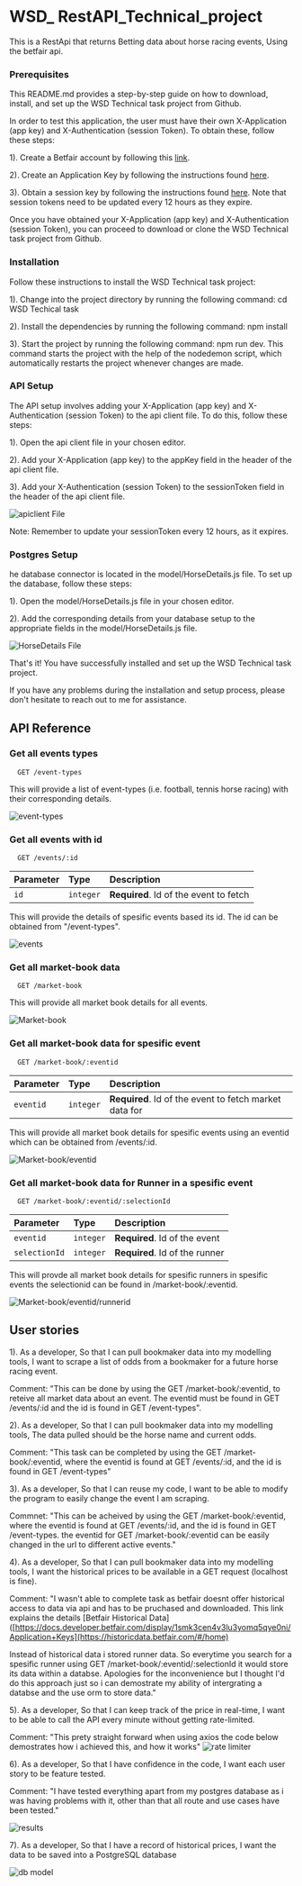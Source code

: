 
# WSD_ RestAPI_Technical_project

This is a RestApi that returns Betting data about horse racing events, Using the betfair api.



### Prerequisites
This README.md provides a step-by-step guide on how to download, install, and set up the WSD Technical task project from Github.

In order to test this application, the user must have their own X-Application (app key) and X-Authentication (session Token). To obtain these, follow these steps:

1). Create a Betfair account by following this [link](https://register.betfair.com/account/registration).

2). Create an Application Key by following the instructions found [here](https://docs.developer.betfair.com/display/1smk3cen4v3lu3yomq5qye0ni/Application+Keys).

3). Obtain a session key by following the instructions found [here](https://developer.betfair.com/exchange-api/accounts-api-demo/). Note that session tokens need to be updated every 12 hours as they expire.

Once you have obtained your X-Application (app key) and X-Authentication (session Token), you can proceed to download or clone the WSD Technical task project from Github.

### Installation

Follow these instructions to install the WSD Technical task project:


1). Change into the project directory by running the following command: cd WSD Techical task

2). Install the dependencies by running the following command: npm install

3). Start the project by running the following command: npm run dev. This command starts the project with the help of the nodedemon script, which automatically restarts the project whenever changes are made.

### API Setup

The API setup involves adding your X-Application (app key) and X-Authentication (session Token) to the api client file. To do this, follow these steps:

1). Open the api client file in your chosen editor.

2). Add your X-Application (app key) to the appKey field in the header of the api client file.

3). Add your X-Authentication (session Token) to the sessionToken field in the header of the api client file.


![apiclient File](https://github.com/JosephBatchelor/WSD_Technical_Test/blob/main/RDME_Images/apiclient.png)

Note: Remember to update your sessionToken every 12 hours, as it expires.



### Postgres Setup

he database connector is located in the model/HorseDetails.js file. To set up the database, follow these steps:

1). Open the model/HorseDetails.js file in your chosen editor.

2). Add the corresponding details from your database setup to the appropriate fields in the model/HorseDetails.js file.

![HorseDetails File](https://github.com/JosephBatchelor/WSD_Technical_Test/blob/main/RDME_Images/db%20setup.png)

That's it! You have successfully installed and set up the WSD Technical task project.

If you have any problems during the installation and setup process, please don't hesitate to reach out to me for assistance.
## API Reference


### Get all events types

```http
  GET /event-types
```
This will provide a list of event-types (i.e. football, tennis horse racing) with their corresponding details.

![event-types](https://github.com/JosephBatchelor/WSD_Technical_Test/blob/main/RDME_Images/event-types.png)



### Get all events with id

```http
  GET /events/:id
```

| Parameter | Type     | Description                       |
| :-------- | :------- | :-------------------------------- |
| `id`      | `integer` | **Required**. Id of the event to fetch |

This will provide the details of spesific events based its id. The id can be obtained from "/event-types".

![events](https://github.com/JosephBatchelor/WSD_Technical_Test/blob/main/RDME_Images/events.png)

### Get all market-book data

```http
  GET /market-book
```
This will provide all market book details for all events.

![Market-book](https://github.com/JosephBatchelor/WSD_Technical_Test/blob/main/RDME_Images/market-book.png)




### Get all market-book data for spesific event

```http
  GET /market-book/:eventid
```

| Parameter | Type     | Description                       |
| :-------- | :------- | :-------------------------------- |
| `eventid`      | `integer` | **Required**. Id of the event to fetch market data for |

This will provide all market book details for spesific events using an eventid which can be obtained from /events/:id.

![Market-book/eventid](https://github.com/JosephBatchelor/WSD_Technical_Test/blob/main/RDME_Images/market-book_event.png)



### Get all market-book data for Runner in a spesific event

```http
  GET /market-book/:eventid/:selectionId
```

| Parameter | Type     | Description                       |
| :-------- | :------- | :-------------------------------- |
| `eventid`      | `integer` | **Required**. Id of the event  |
| `selectionId`      | `integer` | **Required**. Id of the runner   |


This will provde all market book details for spesific runners in spesific events the selectionid can be found in /market-book/:eventid. 

![Market-book/eventid/runnerid](https://github.com/JosephBatchelor/WSD_Technical_Test/blob/main/RDME_Images/market-book_event_runner.png)








## User stories 

1).
As a developer, 
So that I can pull bookmaker data into my modelling tools, 
I want to scrape a list of odds from a bookmaker for a future horse racing event.

Comment: "This can be done by using the  GET /market-book/:eventid, to reteive all market data about an event. The eventid must be found in GET /events/:id and the id is found in GET /event-types".



2).
As a developer, 
So that I can pull bookmaker data into my modelling tools, 
The data pulled should be the horse name and current odds. 

Comment: "This task can be completed by using the GET /market-book/:eventid, where the eventid is found at GET /events/:id, and the id is found in GET /event-types"



3).
As a developer, 
So that I can reuse my code, 
I want to be able to modify the program to easily change the event I am scraping. 

Commnet: "This can be acheived by using the  GET /market-book/:eventid, where the eventid is found at GET /events/:id, and the id is found in GET /event-types. the eventid for GET /market-book/:eventid can be easily changed in the url to different active events."



4).
As a developer, 
So that I can pull bookmaker data into my modelling tools, 
I want the historical prices to be available in a GET request (localhost is fine).

Comment: "I wasn't able to complete task as betfair doesnt offer historical access to data via api and has to be pruchased and downloaded. This link explains the details [Betfair Historical Data]([https://docs.developer.betfair.com/display/1smk3cen4v3lu3yomq5qye0ni/Application+Keys](https://historicdata.betfair.com/#/home)


Instead of historical data i stored runner data. So everytime you search for a spesific runner using GET /market-book/:eventid/:selectionId it would store its data within a databse. Apologies for the inconvenience but I thought I'd do this approach just so i can demostrate my ability of intergrating a databse and the use orm to store data."



5).
As a developer, 
So that I can keep track of the price in real-time, 
I want to be able to call the API every minute without getting rate-limited. 

Comment: "This prety straight forward when using axios the code below demostrates how i achieved this, and how it works"
![rate limiter](https://github.com/JosephBatchelor/WSD_Technical_Test/blob/main/RDME_Images/rate%20limit.png)


6).
As a developer, 
So that I have confidence in the code, 
I want each user story to be feature tested.

Comment: "I have tested everything apart from my postgres database as i was having problems with it, other than that all route and use cases have been tested."

![results](https://github.com/JosephBatchelor/WSD_Technical_Test/blob/main/RDME_Images/tests%20results.png)

7).
As a developer, 
So that I have a record of historical prices, 
I want the data to be saved into a PostgreSQL database 

![db model](https://github.com/JosephBatchelor/WSD_Technical_Test/blob/main/RDME_Images/db%20model.png)

